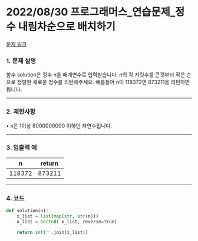 # 2022/08/30 프로그래머스_연습문제_정수 내림차순으로 배치하기

[문제 링크](https://school.programmers.co.kr/learn/courses/30/lessons/12933)

### **1. 문제 설명**

함수 solution은 정수 n을 매개변수로 입력받습니다. n의 각 자릿수를 큰것부터 작은 순으로 정렬한 새로운 정수를 리턴해주세요. 예를들어 n이 118372면 873211을 리턴하면 됩니다.

---

### **2. 제한사항**

• `n`은 1이상 8000000000 이하인 자연수입니다.

---

### **3. 입출력 예**

| n | return |
| --- | --- |
| 118372 | 873211 |

---

### 4. 코드

```python
def solution(n):
    x_list = list(map(str, str(n)))
    x_list = sorted( x_list, reverse=True)

    return int(''.join(x_list))
```